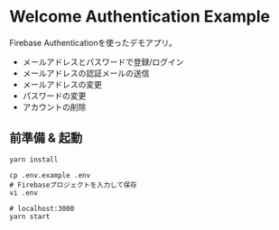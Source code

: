 # Welcome Authentication Example

Firebase Authenticationを使ったデモアプリ。

- メールアドレスとパスワードで登録/ログイン
- メールアドレスの認証メールの送信
- メールアドレスの変更
- パスワードの変更
- アカウントの削除

## 前準備 & 起動

```shell
yarn install

cp .env.example .env
# Firebaseプロジェクトを入力して保存
vi .env

# localhost:3000
yarn start
```
